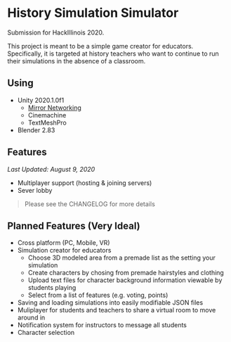 # History Simulation Simulator
Submission for HackIllinois 2020. 

This project is meant to be a simple game creator for educators. Specifically, it is targeted at history teachers who want to continue to run their simulations in
the absence of a classroom. 

## Using
* Unity 2020.1.0f1
    * [Mirror Networking](https://mirror-networking.com/)
    * Cinemachine
    * TextMeshPro
* Blender 2.83

## Features
_Last Updated: August 9, 2020_

* Multiplayer support (hosting & joining servers)
* Sever lobby

> Please see the CHANGELOG for more details

## Planned Features (Very Ideal)
* Cross platform (PC, Mobile, VR)
* Simulation creator for educators
    * Choose 3D modeled area from a premade list as the setting your simulation
    * Create characters by chosing from premade hairstyles and clothing
    * Upload text files for character background information viewable by students playing
    * Select from a list of features (e.g. voting, points)
* Saving and loading simulations into easily modifiable JSON files
* Muliplayer for students and teachers to share a virtual room to move around in
* Notification system for instructors to message all students
* Character selection
